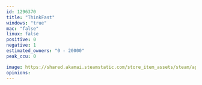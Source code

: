 ```yaml
---
id: 1296370
title: "ThinkFast"
windows: "true"
mac: "false"
linux: false
positive: 0
negative: 1
estimated_owners: "0 - 20000"
peak_ccu: 0

image: https://shared.akamai.steamstatic.com/store_item_assets/steam/apps/1296370/header.jpg?t=1589056057
opinions:
---
```

